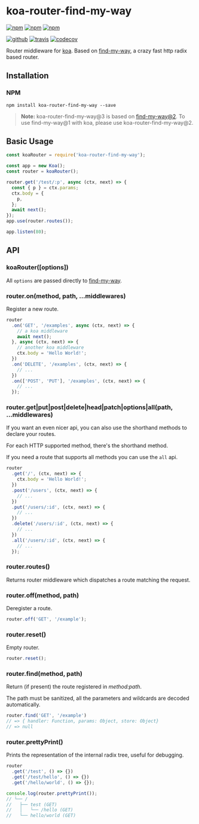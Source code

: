 # koa-router-find-my-way

[![npm][npm-version]][npm]
[![npm][npm-downloads]][npm]
[![npm][npm-license]][npm]


[![github][github-issues]][github]
[![travis][travis-build]][travis]
[![codecov][codecov-svg]][codecov]


Router middleware for [koa][koa]. Based on [find-my-way][find-my-way], a crazy fast http radix based router.

## Installation

### NPM

```
npm install koa-router-find-my-way --save
```

> **Note:** koa-router-find-my-way@3 is based on [find-my-way@2][find-my-way]. To use find-my-way@1 with koa, please use koa-router-find-my-way@2.

## Basic Usage

```js
const koaRouter = require('koa-router-find-my-way');

const app = new Koa();
const router = koaRouter();

router.get('/test/:p', async (ctx, next) => {
  const { p } = ctx.params;
  ctx.body = {
    p,
  };
  await next();
});
app.use(router.routes());

app.listen(80);
```

## API

### koaRouter([options])

All `options` are passed directly to [find-my-way][find-my-way-api].

### router.on(method, path, ...middlewares)

Register a new route.

```js
router
  .on('GET', '/examples', async (ctx, next) => {
    // a koa middleware
    await next();
  }, async (ctx, next) => {
    // another koa middleware
    ctx.body = 'Hello World!';
  })
  .on('DELETE', '/examples', (ctx, next) => {
    // ...
  })
  .on(['POST', 'PUT'], '/examples', (ctx, next) => {
    // ...
  });
```

### router.get|put|post|delete|head|patch|options|all(path, ...middlewares)

If you want an even nicer api, you can also use the shorthand methods to declare your routes.

For each HTTP supported method, there's the shorthand method.

If you need a route that supports all methods you can use the `all` api.

```js
router
  .get('/', (ctx, next) => {
    ctx.body = 'Hello World!';
  })
  .post('/users', (ctx, next) => {
    // ...
  })
  .put('/users/:id', (ctx, next) => {
    // ...
  })
  .delete('/users/:id', (ctx, next) => {
    // ...
  })
  .all('/users/:id', (ctx, next) => {
    // ...
  });
```

### router.routes()

Returns router middleware which dispatches a route matching the request.

### router.off(method, path)

Deregister a route.

```js
router.off('GET', '/example');
```

### router.reset()

Empty router.

```js
router.reset();
```

### router.find(method, path)

Return (if present) the route registered in *method:path*.<br>

The path must be sanitized, all the parameters and wildcards are decoded automatically.<br/>

```js
router.find('GET', '/example')
// => { handler: Function, params: Object, store: Object}
// => null
```

### router.prettyPrint()

Prints the representation of the internal radix tree, useful for debugging.

```js
router
  .get('/test', () => {})
  .get('/test/hello', () => {})
  .get('/hello/world', () => {});

console.log(router.prettyPrint());
// └── /
//   ├── test (GET)
//   │   └── /hello (GET)
//   └── hello/world (GET)
```

[npm]: https://www.npmjs.com/package/koa-router-find-my-way
[npm-version]: https://img.shields.io/npm/v/koa-router-find-my-way.svg
[npm-downloads]: https://img.shields.io/npm/dt/koa-router-find-my-way.svg
[npm-license]: https://img.shields.io/npm/l/koa-router-find-my-way.svg

[github]: https://github.com/Cweili/koa-router-find-my-way
[github-issues]: https://img.shields.io/github/issues/Cweili/koa-router-find-my-way.svg

[travis]: https://travis-ci.org/Cweili/koa-router-find-my-way
[travis-build]: https://img.shields.io/travis/Cweili/koa-router-find-my-way.svg?branch=master

[codecov]: https://codecov.io/gh/Cweili/koa-router-find-my-way
[codecov-svg]: https://img.shields.io/codecov/c/github/Cweili/koa-router-find-my-way.svg

[koa]: https://github.com/koajs/koa
[find-my-way]: https://github.com/delvedor/find-my-way
[find-my-way-api]: https://github.com/delvedor/find-my-way#api
